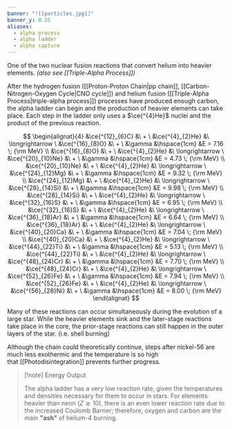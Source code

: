 ```yaml
---
banner: "![[particles.jpg]]"
banner_y: 0.55
aliases:
  - alpha process
  - alpha ladder
  - alpha capture
---
```

One of the two nuclear fusion reactions that convert helium into heavier elements. *(also see [[Triple-Alpha Process]])*

After the hydrogen fusion ([[Proton-Proton Chain|pp chain]], [[Carbon-Nitrogen-Oxygen Cycle|CNO cycle]]) and helium fusion ([[Triple-Alpha Process|triple-alpha process]]) processes have produced enough carbon, the alpha ladder can begin and the production of heavier elements can take place. Each step in the ladder only uses a $\ce{^{4}He}$ nuclei and the product of the previous reaction.

$$
\begin{alignat}{4}
	&\ce{^{12}_{6}C} &\ + \ &\ce{^{4}_{2}He} &\ \longrightarrow \ &\ce{^{16}_{8}O} &\ + \ &\gamma &\hspace{1cm} &E = 7.16 \; {\rm MeV} \\
	&\ce{^{16}_{8}O} &\ + \ &\ce{^{4}_{2}He} &\ \longrightarrow \ &\ce{^{20}_{10}Ne} &\ + \ &\gamma &\hspace{1cm} &E = 4.73 \; {\rm MeV} \\
	&\ce{^{20}_{10}Ne} &\ + \ &\ce{^{4}_{2}He} &\ \longrightarrow \ &\ce{^{24}_{12}Mg} &\ + \ &\gamma &\hspace{1cm} &E = 9.32 \; {\rm MeV} \\
	&\ce{^{24}_{12}Mg} &\ + \ &\ce{^{4}_{2}He} &\ \longrightarrow \ &\ce{^{28}_{14}Si} &\ + \ &\gamma &\hspace{1cm} &E = 9.98 \; {\rm MeV} \\
	&\ce{^{28}_{14}Si} &\ + \ &\ce{^{4}_{2}He} &\ \longrightarrow \ &\ce{^{32}_{16}S} &\ + \ &\gamma &\hspace{1cm} &E = 6.95 \; {\rm MeV} \\
	&\ce{^{32}_{16}S} &\ + \ &\ce{^{4}_{2}He} &\ \longrightarrow \ &\ce{^{36}_{18}Ar} &\ + \ &\gamma &\hspace{1cm} &E = 6.64 \; {\rm MeV} \\
	&\ce{^{36}_{18}Ar} &\ + \ &\ce{^{4}_{2}He} &\ \longrightarrow \ &\ce{^{40}_{20}Ca} &\ + \ &\gamma &\hspace{1cm} &E = 7.04 \; {\rm MeV} \\
	&\ce{^{40}_{20}Ca} &\ + \ &\ce{^{4}_{2}He} &\ \longrightarrow \ &\ce{^{44}_{22}Ti} &\ + \ &\gamma &\hspace{1cm} &E = 5.13 \; {\rm MeV} \\
	&\ce{^{44}_{22}Ti} &\ + \ &\ce{^{4}_{2}He} &\ \longrightarrow \ &\ce{^{48}_{24}Cr} &\ + \ &\gamma &\hspace{1cm} &E = 7.70 \; {\rm MeV} \\
	&\ce{^{48}_{24}Cr} &\ + \ &\ce{^{4}_{2}He} &\ \longrightarrow \ &\ce{^{52}_{26}Fe} &\ + \ &\gamma &\hspace{1cm} &E = 7.94 \; {\rm MeV} \\
	&\ce{^{52}_{26}Fe} &\ + \ &\ce{^{4}_{2}He} &\ \longrightarrow \ &\ce{^{56}_{28}Ni} &\ + \ &\gamma &\hspace{1cm} &E = 8.00 \; {\rm MeV}
\end{alignat}
$$

Many of these reactions can occur simultaneously during the evolution of a large star. While the heavier elements sink and the later-stage reactions take place in the core, the prior-stage reactions can still happen in the outer layers of the star. (i.e. shell burning)

Although the chain could theoretically continue, steps after nickel-56 are much less exothermic and the temperature is so high that [[Photodisintegration]] prevents further progress.

> [!note] Energy Output
> 
> The alpha ladder has a very low reaction rate, given the temperatures and densities necessary for them to occur in stars. For elements heavier than neon ($Z \gtrsim 10$), there is an even lower reaction rate due to the increased Coulomb Barrier; therefore, oxygen and carbon are the main **"ash"** of helium-4 burning.


